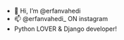 - 👋 Hi, I’m @erfanvahedi
- 📫 @erfanvahedi_ ON instagram
- Python LOVER & Django developer!
<!---
erfanvahedi/erfanvahedi is a ✨ special ✨ repository because its `README.md` (this file) appears on your GitHub profile.
You can click the Preview link to take a look at your changes.
--->
